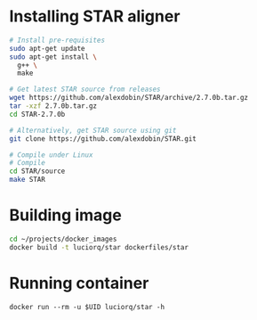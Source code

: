 # Installing STAR aligner

```bash
# Install pre-requisites
sudo apt-get update
sudo apt-get install \
  g++ \
  make

# Get latest STAR source from releases
wget https://github.com/alexdobin/STAR/archive/2.7.0b.tar.gz
tar -xzf 2.7.0b.tar.gz
cd STAR-2.7.0b

# Alternatively, get STAR source using git
git clone https://github.com/alexdobin/STAR.git

# Compile under Linux
# Compile
cd STAR/source
make STAR
```

# Building image

```bash
cd ~/projects/docker_images
docker build -t luciorq/star dockerfiles/star

```

# Running container

```
docker run --rm -u $UID luciorq/star -h
```


